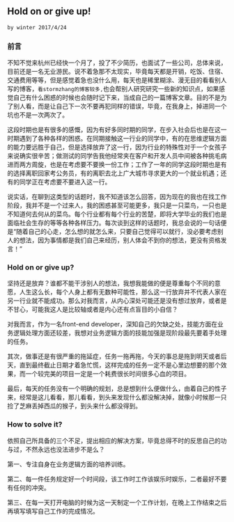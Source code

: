 ## Hold on or give up!
`by winter 2017/4/24`

### 前言

不知不觉来杭州已经快一个月了，投了不少简历，也面试了一些公司，总体来说，目前还是一名无业游民。说不着急那不太现实，毕竟每天都是开销，吃饭、住宿、交通费用等等，但是感觉着急也没什么用，每天也是稀里糊涂、漫无目的看看别人写的博客，`看stormzhang的博客较多,`也会帮别人研究研究一些新的知识点，如果感觉自己有什么困惑的时候也会随时记下来，当成自己的一篇博客文章。目的不是为了别人看，而是让自己下一次不要再犯同样的错误，毕竟，在我身上，掉进同一个坑也不是一次两次了。

这段时期也是有很多的感慨，因为有好多同时期的同学，在步入社会后也是在这一时期遇到了各种各样的困惑。在同期接触这一行业的同学中，有的在思维逻辑方面的能力要远胜于自己，但是选择放弃了这一行，因为行业的特殊性对于一个女孩子来说确实很辛苦；做测试的同学告我他经常夹在客户和开发人员中间被各种挑毛病进而两方周旋，也是在考虑要不要换一份工作；工作了一年的同学这段时期也是有的选择离职回家考公务员，有的离职去北上广大城市寻求更大的一个就业机遇；还有的同学正在考虑要不要进入这一行。

说实话，在聊到这类型的话题时，我不知道该怎么回答，因为现在的我也在找工作阶段，我并不是一个过来人，我的困惑甚至可能更多，我只是一只菜鸟，一只也是不知道何去何从的菜鸟。每个行业都有每个行业的苦楚，即将大学毕业的我们也是面临社会生存的等等各种各样压力。每次谈到这样的话题时，我总会说的一句话便是“随着自己的心走，怎么想的就怎么来，只要自己觉得可以就行，没必要考虑别人的想法，因为事情都是我们自己来经历，别人体会不到你的想法，更没有资格发言！”

### Hold on or give up?

坚持还是放弃？谁都不能干涉别人的想法，我想我能做的便是尊重每个不同的意愿，人生这么长，每个人身上都有无数种可能性，那么这一行放弃并不代表人家在另一行业就不能成功。那么对我而言，从内心深处可能还是没有想过放弃，或者是不甘心，可能我这人是比较轴或者是内心还有点盲目的小自信？

对我而言，作为一名front-end developer，深知自己的欠缺之处，技能方面在业务逻辑处理方面还较差，我想对业务逻辑方面的技能加强是现阶段最先要着手处理的任务。

其次，做事还是有很严重的拖延症，任务一拖再拖，今天的事总是拖到明天或者后天，直到最终截止日期才着急忙慌，这样完成的任务一定不是心里边想要的那个效果，而一个较完美的项目一定是一个耗费很长时间很多心血的项目。

最后，每天的任务没有一个明确的规划，总是想到什么便做什么，由着自己的性子来，经常是这儿看看，那儿看看，到头来发现什么都没解决掉，就像小时候那一只捡了芝麻丢掉西瓜的猴子，到头来什么都没得到。

### How to solve it?

依照自己所具备的三个不足，提出相应的解决方案，毕竟总得不时的反思自己的功与过，不然永远也没法进步不是么？

第一、专注自身在业务逻辑方面的培养训练。

第二、每一件任务规定好一个时间段，该工作时工作该娱乐时娱乐，二者最好不要有任何的冲突。

第三、在每一天打开电脑的时候为这一天制定一个工作计划，在晚上工作结束之后再填写填写自己工作的完成情况。
